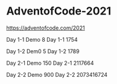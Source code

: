 # AdventofCode-2021
 https://adventofcode.com/2021

Day 1-1 Demo
8
Day 1-1
1754

Day 1-2 Dem0
5
Day 1-2
1789

Day 2-1 Demo
150
Day 2-1
2117664

Day 2-2 Demo
900
Day 2-2
2073416724